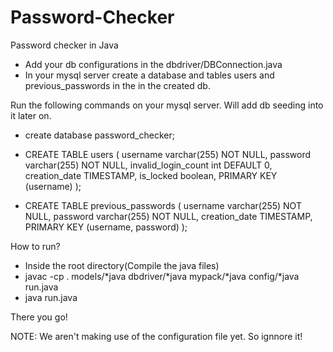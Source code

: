 # Password-Checker
Password checker in Java


- Add your db configurations in the dbdriver/DBConnection.java
- In your mysql server create a database and tables users and previous_passwords in the in the created db.

Run the following commands on your mysql server. Will add db seeding into it later on.

- create database password_checker;

- CREATE TABLE users (
    username varchar(255) NOT NULL,
    password varchar(255) NOT NULL,
    invalid_login_count int DEFAULT 0,
    creation_date TIMESTAMP,
    is_locked boolean,
    PRIMARY KEY (username)
);

- CREATE TABLE previous_passwords (
    username varchar(255) NOT NULL,
    password varchar(255) NOT NULL,
    creation_date TIMESTAMP,
    PRIMARY KEY (username, password)
);


How to run?
- Inside the root directory(Compile the java files)
- javac -cp . models/*java dbdriver/*java mypack/*java config/*java run.java
- java run.java

There you go!

NOTE: We aren't making use of the configuration file yet. So ignnore it!
